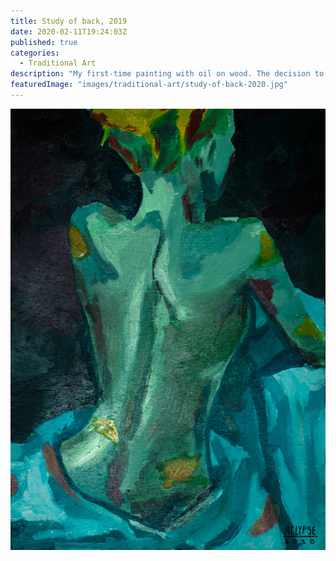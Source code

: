 ```yaml
---
title: Study of back, 2019
date: 2020-02-11T19:24:03Z
published: true
categories:
  - Traditional Art
description: "My first-time painting with oil on wood. The decision to use green color as primary made the outlook of this painting mysterious and bewitching."
featuredImage: "images/traditional-art/study-of-back-2020.jpg"
---
```


![Study of back](images/traditional-art/study-of-back-2020.jpg)
